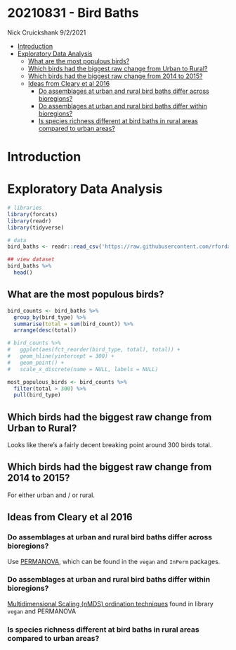 20210831 - Bird Baths
================
Nick Cruickshank
9/2/2021

-   [Introduction](#introduction)
-   [Exploratory Data Analysis](#exploratory-data-analysis)
    -   [What are the most populous
        birds?](#what-are-the-most-populous-birds)
    -   [Which birds had the biggest raw change from Urban to
        Rural?](#which-birds-had-the-biggest-raw-change-from-urban-to-rural)
    -   [Which birds had the biggest raw change from 2014 to
        2015?](#which-birds-had-the-biggest-raw-change-from-2014-to-2015)
    -   [Ideas from Cleary et al 2016](#ideas-from-cleary-et-al-2016)
        -   [Do assemblages at urban and rural bird baths differ across
            bioregions?](#do-assemblages-at-urban-and-rural-bird-baths-differ-across-bioregions)
        -   [Do assemblages at urban and rural bird baths differ within
            bioregions?](#do-assemblages-at-urban-and-rural-bird-baths-differ-within-bioregions)
        -   [Is species richness different at bird baths in rural areas
            compared to urban
            areas?](#is-species-richness-different-at-bird-baths-in-rural-areas-compared-to-urban-areas)

# Introduction

# Exploratory Data Analysis

``` r
# libraries
library(forcats)
library(readr)
library(tidyverse)
```

``` r
# data
bird_baths <- readr::read_csv('https://raw.githubusercontent.com/rfordatascience/tidytuesday/master/data/2021/2021-08-31/bird_baths.csv')

## view dataset
bird_baths %>%
  head()
```

<div data-pagedtable="false">

<script data-pagedtable-source type="application/json">
{"columns":[{"label":["survey_year"],"name":[1],"type":["dbl"],"align":["right"]},{"label":["urban_rural"],"name":[2],"type":["chr"],"align":["left"]},{"label":["bioregions"],"name":[3],"type":["chr"],"align":["left"]},{"label":["bird_type"],"name":[4],"type":["chr"],"align":["left"]},{"label":["bird_count"],"name":[5],"type":["dbl"],"align":["right"]}],"data":[{"1":"2014","2":"Urban","3":"South Eastern Queensland","4":"Bassian Thrush","5":"0"},{"1":"2014","2":"Urban","3":"South Eastern Queensland","4":"Chestnut-breasted Mannikin","5":"0"},{"1":"2014","2":"Urban","3":"South Eastern Queensland","4":"Wild Duck","5":"0"},{"1":"2014","2":"Urban","3":"South Eastern Queensland","4":"Willie Wagtail","5":"0"},{"1":"2014","2":"Urban","3":"South Eastern Queensland","4":"Regent Bowerbird","5":"0"},{"1":"2014","2":"Urban","3":"South Eastern Queensland","4":"Rufous Fantail","5":"0"}],"options":{"columns":{"min":{},"max":[10]},"rows":{"min":[10],"max":[10]},"pages":{}}}
  </script>

</div>

## What are the most populous birds?

``` r
bird_counts <- bird_baths %>%
  group_by(bird_type) %>%
  summarise(total = sum(bird_count)) %>%
  arrange(desc(total)) 

# bird_counts %>%
#   ggplot(aes(fct_reorder(bird_type, total), total)) + 
#   geom_hline(yintercept = 300) + 
#   geom_point() + 
#   scale_x_discrete(name = NULL, labels = NULL)

most_populous_birds <- bird_counts %>%
  filter(total > 300) %>%
  pull(bird_type)
```

## Which birds had the biggest raw change from Urban to Rural?

Looks like there’s a fairly decent breaking point around 300 birds
total.

## Which birds had the biggest raw change from 2014 to 2015?

For either urban and / or rural.

## Ideas from Cleary et al 2016

### Do assemblages at urban and rural bird baths differ across bioregions?

Use
[PERMANOVA](https://en.wikipedia.org/wiki/Permutational_analysis_of_variance),
which can be found in the `vegan` and `InPerm` packages.

### Do assemblages at urban and rural bird baths differ within bioregions?

[Multidimensional Scaling (nMDS) ordination
techniques](http://strata.uga.edu/8370/lecturenotes/multidimensionalScaling.html)
found in library `vegan` and PERMANOVA

### Is species richness different at bird baths in rural areas compared to urban areas?
